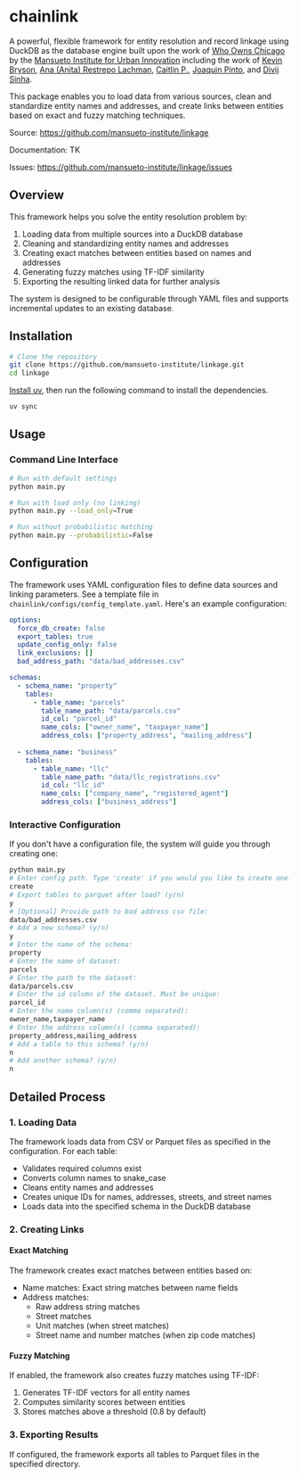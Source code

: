 # chainlink

A powerful, flexible framework for entity resolution and record linkage using DuckDB as the database engine built upon the work of [Who Owns Chicago](https://github.com/mansueto-institute/who-owns-chi/) by the [Mansueto Institute for Urban Innovation](https://miurban.uchicago.edu/) including the work of [Kevin Bryson](https://github.com/jamesturk), [Ana (Anita) Restrepo Lachman](https://github.com/johnketchum), [Caitlin P.](https://github.com/johnketchum), [Joaquin Pinto](https://github.com/johnketchum), and [Divij Sinha](https://github.com/johnketchum). 


This package enables you to load data from various sources, clean and standardize entity names and addresses, and create links between entities based on exact and fuzzy matching techniques.

Source: https://github.com/mansueto-institute/linkage

Documentation: TK

Issues: https://github.com/mansueto-institute/linkage/issues

## Overview

This framework helps you solve the entity resolution problem by:

1. Loading data from multiple sources into a DuckDB database
2. Cleaning and standardizing entity names and addresses
3. Creating exact matches between entities based on names and addresses
4. Generating fuzzy matches using TF-IDF similarity
5. Exporting the resulting linked data for further analysis

The system is designed to be configurable through YAML files and supports incremental updates to an existing database.

## Installation

```bash
# Clone the repository
git clone https://github.com/mansueto-institute/linkage.git
cd linkage
```

[Install uv](https://docs.astral.sh/uv/getting-started/installation/), then run the following command to install the dependencies.

```bash
uv sync
```


## Usage

### Command Line Interface

```bash
# Run with default settings
python main.py

# Run with load only (no linking)
python main.py --load_only=True

# Run without probabilistic matching
python main.py --probabilistic=False
```

## Configuration

The framework uses YAML configuration files to define data sources and linking parameters. See a template file in `chainlink/configs/config_template.yaml`. Here's an example configuration:

```yaml
options:
  force_db_create: false
  export_tables: true
  update_config_only: false
  link_exclusions: []
  bad_address_path: "data/bad_addresses.csv"

schemas:
  - schema_name: "property"
    tables:
      - table_name: "parcels"
        table_name_path: "data/parcels.csv"
        id_col: "parcel_id"
        name_cols: ["owner_name", "taxpayer_name"]
        address_cols: ["property_address", "mailing_address"]
        
  - schema_name: "business"
    tables:
      - table_name: "llc"
        table_name_path: "data/llc_registrations.csv"
        id_col: "llc_id"
        name_cols: ["company_name", "registered_agent"]
        address_cols: ["business_address"]
```

### Interactive Configuration

If you don't have a configuration file, the system will guide you through creating one:

```bash
python main.py
# Enter config path. Type 'create' if you would you like to create one.
create
# Export tables to parquet after load? (y/n)
y
# [Optional] Provide path to bad address csv file:
data/bad_addresses.csv
# Add a new schema? (y/n)
y
# Enter the name of the schema:
property
# Enter the name of dataset:
parcels
# Enter the path to the dataset:
data/parcels.csv
# Enter the id column of the dataset. Must be unique:
parcel_id
# Enter the name column(s) (comma separated):
owner_name,taxpayer_name
# Enter the address column(s) (comma separated):
property_address,mailing_address
# Add a table to this schema? (y/n)
n
# Add another schema? (y/n)
n
```


## Detailed Process

### 1. Loading Data

The framework loads data from CSV or Parquet files as specified in the configuration. For each table:

- Validates required columns exist
- Converts column names to snake_case
- Cleans entity names and addresses
- Creates unique IDs for names, addresses, streets, and street names
- Loads data into the specified schema in the DuckDB database


### 2. Creating Links

#### Exact Matching

The framework creates exact matches between entities based on:

- Name matches: Exact string matches between name fields
- Address matches:
    - Raw address string matches
    - Street matches
    - Unit matches (when street matches)
    - Street name and number matches (when zip code matches)


#### Fuzzy Matching

If enabled, the framework also creates fuzzy matches using TF-IDF:

1. Generates TF-IDF vectors for all entity names
2. Computes similarity scores between entities
3. Stores matches above a threshold (0.8 by default)

### 3. Exporting Results

If configured, the framework exports all tables to Parquet files in the specified directory.